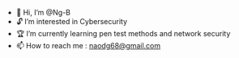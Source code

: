 - 👋 Hi, I’m @Ng-B
- 🔓  I’m interested in Cybersecurity
- 🏆 I’m currently learning pen test methods and  network security
- 📫 How to reach me : naodg68@gmail.com

<!---
Ng-B/Ng-B is a ✨ special ✨ repository because its `README.md` (this file) appears on your GitHub profile.
You can click the Preview link to take a look at your changes.
--->
